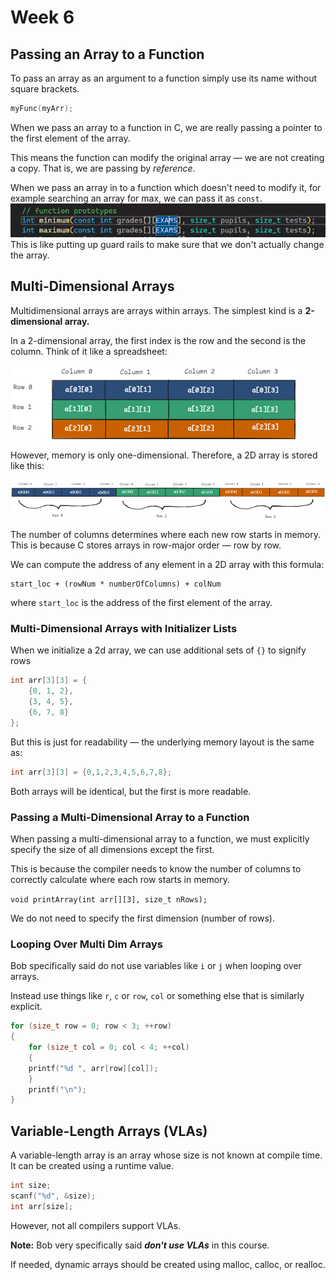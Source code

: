 # Week 6

## Passing an Array to a Function
To pass an array as an argument to a function simply use its name without square brackets.
```c 
myFunc(myArr);
```
When we pass an array to a function in C, we are really passing a pointer to the
first element of the array.

This means the function can modify the original array — we are not creating a copy.
That is, we are passing by *reference*.


When we pass an array in to a function which doesn't need to modify it, for example searching an array for max, we can pass it as `const`. 
![passing array as const](./pass_array_as_const.png)
<br>This is like putting up guard rails to make sure that we don't actually change the array.

## Multi-Dimensional Arrays
Multidimensional arrays are arrays within arrays. The simplest kind is a **2-dimensional array.**

In a 2-dimensional array, the first index is the row and the second is the column.
Think of it like a spreadsheet:

![2D array visualization](./multi_dim_array.png)

However, memory is only one-dimensional. Therefore, a 2D array is stored like this:

![2D array in 1D visualization](./multi_dim_array_memory.png)

The number of columns determines where each new row starts in memory.
<br>This is because C stores arrays in row-major order — row by row.

We can compute the address of any element in a 2D array with this formula:
```
start_loc + (rowNum * numberOfColumns) + colNum
```

where `start_loc` is the address of the first element of the array.

### Multi-Dimensional Arrays with Initializer Lists
When we initialize a 2d array, we can use additional sets of `{}` to signify rows
```c
int arr[3][3] = {
    {0, 1, 2},
    {3, 4, 5},
    {6, 7, 8}
};
```

But this is just for readability — the underlying memory layout is the same as:

```c
int arr[3][3] = {0,1,2,3,4,5,6,7,8};
```

Both arrays will be identical, but the first is more readable.

### Passing a Multi-Dimensional Array to a Function
When passing a multi-dimensional array to a function, we must explicitly specify
the size of all dimensions except the first.

This is because the compiler needs to know the number of columns to correctly 
calculate where each row starts in memory.

`void printArray(int arr[][3], size_t nRows);`

We do not need to specify the first dimension (number of rows).

### Looping Over Multi Dim Arrays
Bob specifically said do not use variables like `i` or `j` when looping over arrays.

Instead use things like `r`, `c` or `row`, `col` or something else that is similarly
explicit.

```c
for (size_t row = 0; row < 3; ++row)
{
    for (size_t col = 0; col < 4; ++col)
    {
	printf("%d ", arr[row][col]);
    }
    printf("\n");
}
```

## Variable-Length Arrays (VLAs)

A variable-length array is an array whose size is not known at compile time.
It can be created using a runtime value.

```c
int size;
scanf("%d", &size);
int arr[size];
```

However, not all compilers support VLAs. 

**Note:** Bob very specifically said ***don't use VLAs*** in this course.

If needed, dynamic arrays should be created using malloc, calloc, or realloc.
